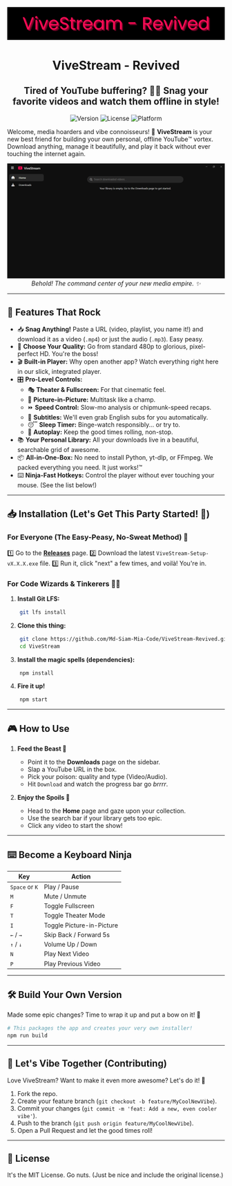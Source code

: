 <div align="center">
  <img src="./assets/BannerBlack.png" alt="ViveStream Banner">
  <h1>ViveStream - Revived</h1>
  <h2><strong>Tired of YouTube buffering? 😵‍💫 Snag your favorite videos and watch them offline in style!</strong></h2>
  <p>
    <img src="https://img.shields.io/badge/version-1.0.0-blue.svg" alt="Version">
    <img src="https://img.shields.io/badge/license-MIT-green.svg" alt="License">
    <img src="https://img.shields.io/badge/platform-Windows-informational.svg" alt="Platform">
  </p>
</div>

Welcome, media hoarders and vibe connoisseurs! 🥳 **ViveStream** is your new best friend for building your own personal, offline YouTube™️ vortex. Download anything, manage it beautifully, and play it back without ever touching the internet again.

<div align="center">
<img src="./assets/UI.png" alt="ViveStream UI">
<em>Behold! The command center of your new media empire. ✨</em>
</div>

---

## 🚀 Features That Rock

- 📥 **Snag Anything!** Paste a URL (video, playlist, you name it!) and download it as a video (`.mp4`) or just the audio (`.mp3`). Easy peasy.
- 👑 **Choose Your Quality:** Go from standard 480p to glorious, pixel-perfect HD. You're the boss!
- 🎬 **Built-in Player:** Why open another app? Watch everything right here in our slick, integrated player.
- 🎛️ **Pro-Level Controls:**
  - 🎭 **Theater & Fullscreen:** For that cinematic feel.
  - 🔳 **Picture-in-Picture:** Multitask like a champ.
  - ⏩ **Speed Control:** Slow-mo analysis or chipmunk-speed recaps.
  - 💬 **Subtitles:** We'll even grab English subs for you automatically.
  - 😴 **Sleep Timer:** Binge-watch responsibly... or try to.
  - 🔁 **Autoplay:** Keep the good times rolling, non-stop.
- 📚 **Your Personal Library:** All your downloads live in a beautiful, searchable grid of awesome.
- 📦 **All-in-One-Box:** No need to install Python, yt-dlp, or FFmpeg. We packed everything you need. It just works!™️
- ⌨️ **Ninja-Fast Hotkeys:** Control the player without ever touching your mouse. (See the list below!)

---

## 📥 Installation (Let's Get This Party Started! 🎈)

### For Everyone (The Easy-Peasy, No-Sweat Method) 🚀

1️⃣ Go to the [**Releases**](https://github.com/Md-Siam-Mia-Code/ViveStream-Revived/releases) page.
2️⃣ Download the latest `ViveStream-Setup-vX.X.X.exe` file.
3️⃣ Run it, click "next" a few times, and voilà! You're in.

### For Code Wizards & Tinkerers 🧙‍♂️

1. **Install Git LFS:**
```bash
    git lfs install
```
2. **Clone this thing:**
```bash
    git clone https://github.com/Md-Siam-Mia-Code/ViveStream-Revived.git
    cd ViveStream
```
3. **Install the magic spells (dependencies):**
```bash
    npm install
```
4. **Fire it up!**
```bash
    npm start
```

---

## 🎮 How to Use

1.  **Feed the Beast 🐲**

    - Point it to the **Downloads** page on the sidebar.
    - Slap a YouTube URL in the box.
    - Pick your poison: quality and type (Video/Audio).
    - Hit `Download` and watch the progress bar go _brrrr_.

2.  **Enjoy the Spoils 🍿**
    - Head to the **Home** page and gaze upon your collection.
    - Use the search bar if your library gets too epic.
    - Click any video to start the show!

---

## ⌨️ Become a Keyboard Ninja

| Key            | Action                    |
| -------------- | ------------------------- |
| `Space` or `K` | Play / Pause              |
| `M`            | Mute / Unmute             |
| `F`            | Toggle Fullscreen         |
| `T`            | Toggle Theater Mode       |
| `I`            | Toggle Picture-in-Picture |
| `←` / `→`      | Skip Back / Forward 5s    |
| `↑` / `↓`      | Volume Up / Down          |
| `N`            | Play Next Video           |
| `P`            | Play Previous Video       |

---

## 🛠️ Build Your Own Version

Made some epic changes? Time to wrap it up and put a bow on it! 🎁

```bash
# This packages the app and creates your very own installer!
npm run build
```

---

## 🤝 Let's Vibe Together (Contributing)

Love ViveStream? Want to make it even more awesome? Let's do it! 💪

1.  Fork the repo.
2.  Create your feature branch (`git checkout -b feature/MyCoolNewVibe`).
3.  Commit your changes (`git commit -m 'feat: Add a new, even cooler vibe'`).
4.  Push to the branch (`git push origin feature/MyCoolNewVibe`).
5.  Open a Pull Request and let the good times roll!

---

## 📄 License

It's the MIT License. Go nuts. (Just be nice and include the original license.)
